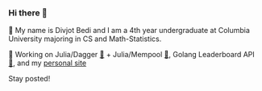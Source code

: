 ### Hi there 👋

🌱 My name is Divjot Bedi and I am a 4th year undergraduate at Columbia University majoring in CS and Math-Statistics. 

🔭 Working on Julia/Dagger [:link:](https://github.com/JuliaParallel/Dagger.jl) + Julia/Mempool [:link:](https://github.com/JuliaData/MemPool.jl), Golang Leaderboard API [:link:](https://github.com/dbedi3311/leaderboard-api), and my [personal site](https://divjotbedi.me)
  
Stay posted!
<!--
**dbedi3311/dbedi3311** is a ✨ _special_ ✨ repository because its `README.md` (this file) appears on your GitHub profile.

Here are some ideas to get you started:

- 🔭 I’m currently working on ...
- 🌱 I’m currently learning ...
- 👯 I’m looking to collaborate on ...
- 🤔 I’m looking for help with ...
- 💬 Ask me about ...
- 📫 How to reach me: ...
- 😄 Pronouns: ...
- ⚡ Fun fact: ...
-->
